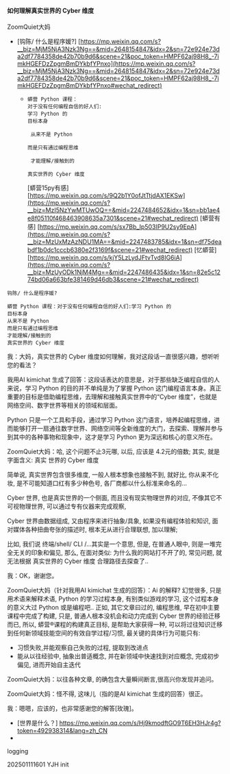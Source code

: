 #### 如何理解真实世界的 Cyber 维度

ZoomQuiet大妈

- [钩陈/ 什么是程序媛?] [https://mp.weixin.qq.com/s?__biz=MjM5NjA3Nzk3Ng==&mid=2648154847&idx=2&sn=72e924e73da2df7784358de42b70b9d6&scene=21&poc_token=HMPF62aj98H8_-7imkHGEFDzZpgmBmDYkbfYPnxo](https://mp.weixin.qq.com/s?__biz=MjM5NjA3Nzk3Ng==&mid=2648154847&idx=2&sn=72e924e73da2df7784358de42b70b9d6&scene=21&poc_token=HMPF62aj98H8_-7imkHGEFDzZpgmBmDYkbfYPnxo#wechat_redirect)

  - ```
    蟒营 Python 课程：
    对于没有任何编程自信的好人们:
    学习 Python 的
    目标本身
    
     从来不是 Python
    
    而是只有通过编程思维
    
     才能理解/接触到的
    
    真实世界的 Cyber 维度
    ```

    [蟒营15py有感] [https://mp.weixin.qq.com/s/9Q2b1Y0ofJtTtjdAX1EKSw](https://mp.weixin.qq.com/s?__biz=MzI5NzYwMTUwOQ==&mid=2247484652&idx=1&sn=bb1ae4e8f05110f468463908635a7301&scene=21#wechat_redirect)
    [蟒营有感] [https://mp.weixin.qq.com/s/sx7Bb_Ip503IP9U2sy9EpA](https://mp.weixin.qq.com/s?__biz=MzUxMzAzNDU1MA==&mid=2247483785&idx=1&sn=df75deabdf1b0dc1cccb6380e2f3169f&scene=21#wechat_redirect)
    [忆蟒营] [https://mp.weixin.qq.com/s/kjY5LzLydJFtvTvd8IG6iA](https://mp.weixin.qq.com/s?__biz=MzUyODk1NjM4Mg==&mid=2247486435&idx=1&sn=82e5c1274bd06a663bfe381469d46db3&scene=21#wechat_redirect)



```
钩陈/ 什么是程序媛?

蟒营 Python 课程：对于没有任何编程自信的好人们:学习 Python 的
目标本身
从来不是 Python
而是只有通过编程思维
才能理解/接触到的
真实世界的 Cyber 维度
```

我：大妈，真实世界的 Cyber 维度如何理解，我对这段话一直很感兴趣，想听听您的看法？

我用AI kimichat 生成了回答：这段话表达的意思是，对于那些缺乏编程自信的人来说，学习 Python 的目的并不单纯是为了掌握 Python 这门编程语言本身。真正重要的目标是借助编程思维，去理解和接触真实世界中的“Cyber 维度”，也就是网络空间、数字世界等相关的领域和层面。

Python 只是一个工具和手段，通过学习 Python 这门语言，培养起编程思维，进而能够打开一扇通往数字世界、网络空间等全新维度的大门，去探索、理解并参与到其中的各种事物和现象中，这才是学习 Python 更为深远和核心的意义所在。

ZoomQuiet大妈：哈, 这个问题不止3元哪, 以后, 应该是 4.2元的倍数;
其实, 就是字面含义:
真实
世界的 
Cyber 维度

简单说, 真实世界包含很多维度, 一般人根本想象也接触不到,
就好比, 你从来不化妆, 是不可能知道口红有多少种色号, 各厂商都以什么标准来命名的...

Cyber 世界, 也是真实世界的一个侧面,
而且没有现实物理世界的对应, 不像其它不可视物理世界,
可以通过专有仪器来完成观察,

Cyber 世界由数据组成, 又由程序来进行抽象/具象,
如果没有编程体验和知识, 
面对媒体各种扭曲夸张的描述时, 根本无从进行合理联想, 加以理解;

比如, 我们说 终端/shell/ CLI /...其实是一个意思,
但是, 在普通人眼中, 则是一堆完全无关的印象和偏见,
那么, 在面对类似:
为什么我的网站打不开了的, 常见问题,
就无法根据 真实世界的 Cyber 维度 合理路径去探查了..



我：OK，谢谢您。

ZoomQuiet大妈（针对我用AI kimichat 生成的回答）：Ai 的解释?
幻觉很多, 只是用术语来解释术语,
Python 的学习过程本身, 有别类似游戏的学习,
这个过程本身的意义大过 Python 或是编程吧..
正如, 其它文章曰过的, 编程思维, 早在初中主要课程中完成了构建,
只是, 普通人根本没机会和动力完成到 Cyber 世界的经验迁移而已,
所以, 蟒营®课程的构建真正目标, 是帮助大家获得一种, 可以将过往知识迁移到任何新领域技能空间的有效自学过程/习惯,
最关键的具体行为可能只有:

+ 习惯失败,并能观察自己失败的过程, 提取到改进点
+ 能从以往经验中, 抽象出普适概念, 并在新领域中快速找到对应概念, 完成初步偏见, 进而开始自主迭代

ZoomQuiet大妈：以往各种文章, 的确包含大量瞬间断言,很高兴你发现并追问。

ZoomQuiet大妈：怪不得, 这味儿（指的是AI kimichat 生成的回答）很正。

我：嗯嗯，应该的，也非常感谢您的解答[玫瑰]。



- [世界是什么？] https://mp.weixin.qq.com/s/Hj9kmodftGO9T6EH3HJr4g?token=492938314&lang=zh_CN
- 

logging

202501111601 YJH init



